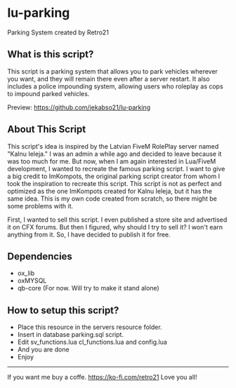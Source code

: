 # lu-parking
Parking System created by Retro21

## What is this script?
This script is a parking system that allows you to park vehicles wherever you want, and they will remain there even after a server restart. It also includes a police impounding system, allowing users who roleplay as cops to impound parked vehicles.

Preview: https://github.com/jekabso21/lu-parking


## About This Script

This script's idea is inspired by the Latvian FiveM RolePlay server named "Kalnu Ieleja." I was an admin a while ago and decided to leave because it was too much for me. But now, when I am again interested in Lua/FiveM development, I wanted to recreate the famous parking script. I want to give a big credit to ImKompots, the original parking script creator from whom I took the inspiration to recreate this script. This script is not as perfect and optimized as the one ImKompots created for Kalnu Ieleja, but it has the same idea. This is my own code created from scratch, so there might be some problems with it.


First, I wanted to sell this script. I even published a store site and advertised it on CFX forums. But then I figured, why should I try to sell it? I won't earn anything from it. So, I have decided to publish it for free.

## Dependencies

- ox_lib
- oxMYSQL
- qb-core (For now. Will try to make it stand alone)

## How to setup this script?


- Place this resource in the servers resource folder.
- Insert in database parking.sql script.
- Edit sv_functions.lua cl_functions.lua and config.lua
- And you are done
- Enjoy

-------------------------

If you want me buy a coffe. https://ko-fi.com/retro21
Love you all!
